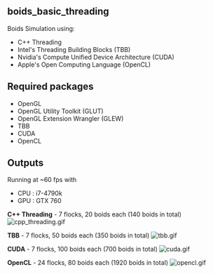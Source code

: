 ## boids_basic_threading

Boids Simulation using:

* C++ Threading
* Intel's Threading Building Blocks (TBB)
* Nvidia's Compute Unified Device Architecture (CUDA)
* Apple's Open Computing Language (OpenCL)

## Required packages

* OpenGL
* OpenGL Utility Toolkit (GLUT)
* OpenGL Extension Wrangler (GLEW)
* TBB
* CUDA
* OpenCL

## Outputs

Running at ~60 fps with
- CPU : i7-4790k  
- GPU : GTX 760  

**C++ Threading** - 7 flocks, 20 boids each (140 boids in total)
![cpp_threading.gif](outputs/cpp_threading.gif)

**TBB** - 7 flocks, 50 boids each (350 boids in total)
![tbb.gif](outputs/tbb.gif)

**CUDA** - 7 flocks, 100 boids each (700 boids in total)
![cuda.gif](outputs/cuda.gif)

**OpenCL** - 24 flocks, 80 boids each (1920 boids in total)
![opencl.gif](outputs/opencl.gif)

